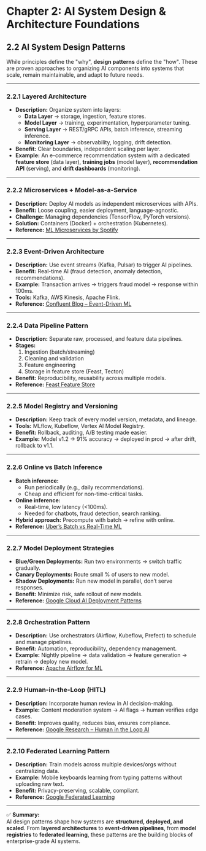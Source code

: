 # Chapter 2: AI System Design & Architecture Foundations

## 2.2 AI System Design Patterns

While principles define the "why", **design patterns** define the "how". These are proven approaches to organizing AI components into systems that scale, remain maintainable, and adapt to future needs.

---

### 2.2.1 Layered Architecture

- **Description:** Organize system into layers:
  - **Data Layer** → storage, ingestion, feature stores.
  - **Model Layer** → training, experimentation, hyperparameter tuning.
  - **Serving Layer** → REST/gRPC APIs, batch inference, streaming inference.
  - **Monitoring Layer** → observability, logging, drift detection.
- **Benefit:** Clear boundaries, independent scaling per layer.
- **Example:** An e-commerce recommendation system with a dedicated **feature store** (data layer), **training jobs** (model layer), **recommendation API** (serving), and **drift dashboards** (monitoring).

---

### 2.2.2 Microservices + Model-as-a-Service

- **Description:** Deploy AI models as independent microservices with APIs.
- **Benefit:** Loose coupling, easier deployment, language-agnostic.
- **Challenge:** Managing dependencies (TensorFlow, PyTorch versions).
- **Solution:** Containers (Docker) + orchestration (Kubernetes).
- **Reference:** [ML Microservices by Spotify](https://engineering.atspotify.com/)

---

### 2.2.3 Event-Driven Architecture

- **Description:** Use event streams (Kafka, Pulsar) to trigger AI pipelines.
- **Benefit:** Real-time AI (fraud detection, anomaly detection, recommendations).
- **Example:** Transaction arrives → triggers fraud model → response within 100ms.
- **Tools:** Kafka, AWS Kinesis, Apache Flink.
- **Reference:** [Confluent Blog – Event-Driven ML](https://www.confluent.io/blog/event-driven-architecture-for-ml/)

---

### 2.2.4 Data Pipeline Pattern

- **Description:** Separate raw, processed, and feature data pipelines.
- **Stages:**
  1. Ingestion (batch/streaming)
  2. Cleaning and validation
  3. Feature engineering
  4. Storage in feature store (Feast, Tecton)
- **Benefit:** Reproducibility, reusability across multiple models.
- **Reference:** [Feast Feature Store](https://feast.dev/)

---

### 2.2.5 Model Registry and Versioning

- **Description:** Keep track of every model version, metadata, and lineage.
- **Tools:** MLflow, Kubeflow, Vertex AI Model Registry.
- **Benefit:** Rollback, auditing, A/B testing made easier.
- **Example:** Model v1.2 → 91% accuracy → deployed in prod → after drift, rollback to v1.1.

---

### 2.2.6 Online vs Batch Inference

- **Batch inference:**
  - Run periodically (e.g., daily recommendations).
  - Cheap and efficient for non-time-critical tasks.
- **Online inference:**
  - Real-time, low latency (<100ms).
  - Needed for chatbots, fraud detection, search ranking.
- **Hybrid approach:** Precompute with batch → refine with online.
- **Reference:** [Uber’s Batch vs Real-Time ML](https://eng.uber.com/michelangelo/)

---

### 2.2.7 Model Deployment Strategies

- **Blue/Green Deployments:** Run two environments → switch traffic gradually.
- **Canary Deployments:** Route small % of users to new model.
- **Shadow Deployments:** Run new model in parallel, don’t serve responses.
- **Benefit:** Minimize risk, safe rollout of new models.
- **Reference:** [Google Cloud AI Deployment Patterns](https://cloud.google.com/architecture)

---

### 2.2.8 Orchestration Pattern

- **Description:** Use orchestrators (Airflow, Kubeflow, Prefect) to schedule and manage pipelines.
- **Benefit:** Automation, reproducibility, dependency management.
- **Example:** Nightly pipeline → data validation → feature generation → retrain → deploy new model.
- **Reference:** [Apache Airflow for ML](https://airflow.apache.org/)

---

### 2.2.9 Human-in-the-Loop (HITL)

- **Description:** Incorporate human review in AI decision-making.
- **Example:** Content moderation system → AI flags → human verifies edge cases.
- **Benefit:** Improves quality, reduces bias, ensures compliance.
- **Reference:** [Google Research – Human in the Loop AI](https://research.google/)

---

### 2.2.10 Federated Learning Pattern

- **Description:** Train models across multiple devices/orgs without centralizing data.
- **Example:** Mobile keyboards learning from typing patterns without uploading raw text.
- **Benefit:** Privacy-preserving, scalable, compliant.
- **Reference:** [Google Federated Learning](https://ai.googleblog.com/2017/04/federated-learning-collaborative.html)

---

✅ **Summary:**  
AI design patterns shape how systems are **structured, deployed, and scaled**. From **layered architectures** to **event-driven pipelines**, from **model registries** to **federated learning**, these patterns are the building blocks of enterprise-grade AI systems.
